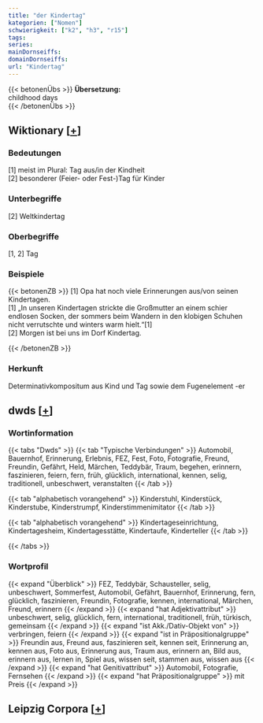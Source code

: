 ```yaml
---
title: "der Kindertag"
kategorien: ["Nomen"]
schwierigkeit: ["k2", "h3", "r15"]
tags:
series:
mainDornseiffs:
domainDornseiffs:
url: "Kindertag"
---
```


{{< betonenÜbs >}}
**Übersetzung:**  
childhood days  
{{< /betonenÜbs >}}

## Wiktionary [[+](https://de.wiktionary.org/wiki/Kindertag)]

### Bedeutungen
[1] meist im Plural: Tag aus/in der Kindheit  
[2] besonderer (Feier- oder Fest-)Tag für Kinder  

### Unterbegriffe
[2] Weltkindertag  

### Oberbegriffe
[1, 2] Tag  

### Beispiele
{{< betonenZB >}}
[1] Opa hat noch viele Erinnerungen aus/von seinen Kindertagen.  
[1] „In unseren Kindertagen strickte die Großmutter an einem schier endlosen Socken, der sommers beim Wandern in den klobigen Schuhen nicht verrutschte und winters warm hielt.“[1]  
[2] Morgen ist bei uns im Dorf Kindertag.  

{{< /betonenZB >}}
### Herkunft
Determinativkompositum aus Kind und Tag sowie dem Fugenelement -er  



## dwds [[+](https://www.dwds.de/wb/Kindertag)]

### Wortinformation
{{< tabs "Dwds" >}}
{{< tab "Typische Verbindungen" >}}
Automobil, Bauernhof, Erinnerung, Erlebnis, FEZ, Fest, Foto, Fotografie, Freund, Freundin, Gefährt, Held, Märchen, Teddybär, Traum, begehen, erinnern, faszinieren, feiern, fern, früh, glücklich, international, kennen, selig, traditionell, unbeschwert, veranstalten
{{< /tab >}}

{{< tab "alphabetisch vorangehend" >}}
Kinderstuhl, Kinderstück, Kinderstube, Kinderstrumpf, Kinderstimmenimitator
{{< /tab >}}

{{< tab "alphabetisch vorangehend" >}}
Kindertageseinrichtung, Kindertagesheim, Kindertagesstätte, Kindertaufe, Kinderteller
{{< /tab >}}

{{< /tabs >}}

### Wortprofil
{{< expand "Überblick" >}} FEZ, Teddybär, Schausteller, selig, unbeschwert, Sommerfest, Automobil, Gefährt, Bauernhof, Erinnerung, fern, glücklich, faszinieren, Freundin, Fotografie, kennen, international, Märchen, Freund, erinnern {{< /expand >}}
{{< expand "hat Adjektivattribut" >}} unbeschwert, selig, glücklich, fern, international, traditionell, früh, türkisch, gemeinsam {{< /expand >}}
{{< expand "ist Akk./Dativ-Objekt von" >}} verbringen, feiern {{< /expand >}}
{{< expand "ist in Präpositionalgruppe" >}} Freundin aus, Freund aus, faszinieren seit, kennen seit, Erinnerung an, kennen aus, Foto aus, Erinnerung aus, Traum aus, erinnern an, Bild aus, erinnern aus, lernen in, Spiel aus, wissen seit, stammen aus, wissen aus {{< /expand >}}
{{< expand "hat Genitivattribut" >}} Automobil, Fotografie, Fernsehen {{< /expand >}}
{{< expand "hat Präpositionalgruppe" >}} mit Preis {{< /expand >}}

## Leipzig Corpora [[+](https://corpora.uni-leipzig.de/en/res?word=Kindertag&corpusId=deu_newscrawl-public_2018)]

